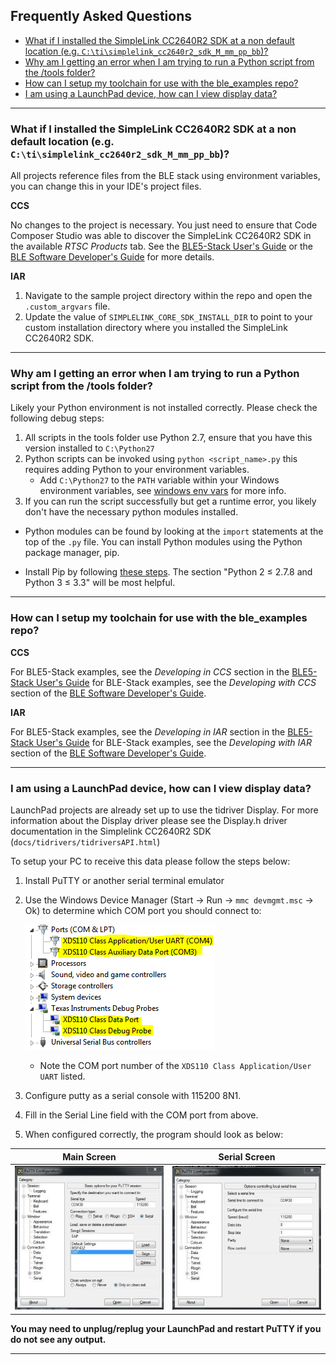 ## Frequently Asked Questions

* [What if I installed the SimpleLink CC2640R2 SDK at a non default location (e.g. ``C:\ti\simplelink_cc2640r2_sdk_M_mm_pp_bb``)?](#default)
* [Why am I getting an error when I am trying to run a Python script from the /tools folder?](#python)
* [How can I setup my toolchain for use with the ble\_examples repo?](#toolchain)
* [I am using a LaunchPad device, how can I view display data?](#display)
---

### <a name="default"></a>What if I installed the SimpleLink CC2640R2 SDK at a non default location (e.g. ``C:\ti\simplelink_cc2640r2_sdk_M_mm_pp_bb``)?

All projects reference files from the BLE stack using environment variables, you
can change this in your IDE's project files.

**CCS**

No changes to the project is necessary. You just need to ensure that Code
Composer Studio was able to discover the SimpleLink CC2640R2 SDK in the
available *RTSC Products* tab. See the [BLE5-Stack User's Guide][BLE5-Stack] or
the [BLE Software Developer's Guide][BLE-Stack] for more details.

**IAR**

1. Navigate to the sample project directory within the repo and open the
   `.custom_argvars` file.
1. Update the value of ``SIMPLELINK_CORE_SDK_INSTALL_DIR`` to point to your
   custom installation directory where you installed the SimpleLink CC2640R2 SDK.

---

### <a name="python"></a>Why am I getting an error when I am trying to run a Python script from the /tools folder?

Likely your Python environment is not installed correctly. Please check the
following debug steps:

1. All scripts in the tools folder use Python 2.7, ensure that you have this
   version installed to `C:\Python27`
1. Python scripts can be invoked using `python <script_name>.py` this requires
   adding Python to your environment variables.
   * Add ``C:\Python27`` to the `PATH` variable within your Windows environment
     variables, see
     [windows env vars](https://www.java.com/en/download/help/path.xml) for more
     info.
1. If you can run the script successfully but get a runtime error, you likely
   don't have the necessary python modules installed.
  * Python modules can be found by looking at the `import` statements at the top
    of the `.py` file. You can install Python modules using the Python package
    manager, pip.
  - Install Pip by following
    [these steps](http://stackoverflow.com/questions/4750806/how-do-i-install-pip-on-windows).
    The section "Python 2 ≤ 2.7.8 and Python 3 ≤ 3.3" will be most helpful.

---

### <a name="toolchain"></a>How can I setup my toolchain for use with the ble\_examples repo?

**CCS**

For BLE5-Stack examples, see the *Developing in CCS* section in the
[BLE5-Stack User's Guide][BLE5-Stack]
for BLE-Stack examples, see the *Developing with CCS* section of the
[BLE Software Developer's Guide][BLE-Stack].

**IAR**

For BLE5-Stack examples, see the *Developing in IAR* section in the
[BLE5-Stack User's Guide][BLE5-Stack]
for BLE-Stack examples, see the *Developing with IAR* section of the
[BLE Software Developer's Guide][BLE-Stack].

---

### <a name="display"></a>I am using a LaunchPad device, how can I view display data?
LaunchPad projects are already set up to use the tidriver Display. For more
information about the Display driver please see the Display.h driver
documentation in the Simplelink CC2640R2 SDK (`docs/tidrivers/tidriversAPI.html`)

To setup your PC to receive this data please follow the steps below:

1. Install PuTTY or another serial terminal emulator
1. Use the Windows Device Manager (Start &rarr; Run &rarr; `mmc devmgmt.msc`
    &rarr; Ok) to determine which COM port you should connect to:
    
    ![Device Manager](resources/dev_mgr_xds110.png)
    * Note the COM port number of the `XDS110 Class Application/User UART` listed.
1. Configure putty as a serial console with 115200 8N1.
1. Fill in the Serial Line field with the COM port from above.
1. When configured correctly, the program should look as below:


| Main Screen                                   | Serial Screen                         |
|:---------------------------------------------:|:-------------------------------------:|
| ![Putty Main](resources/putty_main_scrn.png)  | ![Putty serial](resources/putty_serial_scrn.png) |

**You may need to unplug/replug your LaunchPad and restart PuTTY if you do not see any output.**

---

[BLE5-Stack]: (http://software-dl.ti.com/lprf/ble5stack-docs-latest/html)
[BLE-Stack]:  (http://software-dl.ti.com/lprf/sdg-latest/html)
